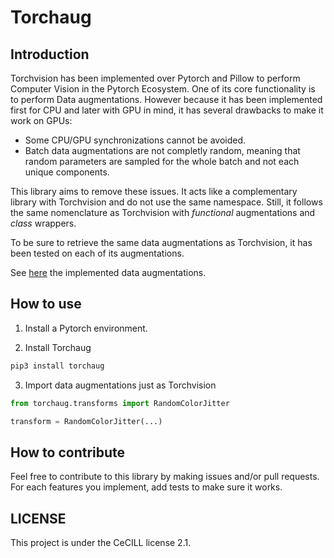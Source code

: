 # Torchaug

## Introduction

Torchvision has been implemented over Pytorch and Pillow to perform Computer Vision in the Pytorch Ecosystem. One of its core functionality is to perform Data augmentations. However because it has been implemented first for CPU and later with GPU in mind, it has several drawbacks to make it work on GPUs:

- Some CPU/GPU synchronizations cannot be avoided.
- Batch data augmentations are not completly random, meaning that random parameters are sampled for the whole batch and not each unique components.

This library aims to remove these issues. It acts like a complementary library with Torchvision and do not use the same namespace. Still, it follows the same nomenclature as Torchvision with *functional* augmentations and *class* wrappers.

To be sure to retrieve the same data augmentations as Torchvision, it has been tested on each of its augmentations.

See [here](augmentations.md) the implemented data augmentations.

## How to use

1. Install a Pytorch environment.

2. Install Torchaug

```bash
pip3 install torchaug
```

3. Import data augmentations just as Torchvision

```python
from torchaug.transforms import RandomColorJitter

transform = RandomColorJitter(...)
```

## How to contribute

Feel free to contribute to this library by making issues and/or pull requests. For each features you implement, add tests to make sure it works.

## LICENSE

This project is under the CeCILL license 2.1.

